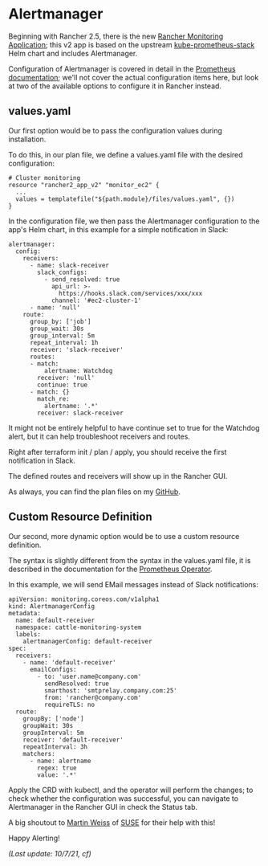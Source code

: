 # Alertmanager

Beginning with Rancher 2.5, there is the new [Rancher Monitoring Application](https://rancher.com/docs/rancher/v2.6/en/monitoring-alerting/); this v2 app is based on the upstream [kube-prometheus-stack](https://github.com/prometheus-community/helm-charts/tree/main/charts/kube-prometheus-stack) Helm chart and includes Alertmanager.

Configuration of Alertmanager is covered in detail in the [Prometheus documentation](https://prometheus.io/docs/alerting/latest/configuration/); we'll not cover the actual configuration items here, but look at two of the available options to configure it in Rancher instead.

## values.yaml

Our first option would be to pass the configuration values during installation.

To do this, in our plan file, we define a values.yaml file with the desired configuration:

```
# Cluster monitoring
resource "rancher2_app_v2" "monitor_ec2" {
  ...
  values = templatefile("${path.module}/files/values.yaml", {})
}
```

In the configuration file, we then pass the Alertmanager configuration to the app's Helm chart, in this example for a simple notification in Slack:

```
alertmanager:
  config:
    receivers:
      - name: slack-receiver
        slack_configs:
          - send_resolved: true
            api_url: >-
              https://hooks.slack.com/services/xxx/xxx
            channel: '#ec2-cluster-1'
      - name: 'null'
    route:
      group_by: ['job']
      group_wait: 30s
      group_interval: 5m
      repeat_interval: 1h
      receiver: 'slack-receiver'
      routes:
      - match:
          alertname: Watchdog
        receiver: 'null'
        continue: true
      - match: {}
        match_re:
          alertname: '.*'
        receiver: slack-receiver
```

It might not be entirely helpful to have continue set to true for the Watchdog alert, but it can help troubleshoot receivers and routes.

Right after terraform init / plan / apply, you should receive the first notification in Slack.

The defined routes and receivers will show up in the Rancher GUI.

As always, you can find the plan files on my [GitHub](https://github.com/chfrank-cgn/Rancher/tree/master/ec2-cluster-1).

## Custom Resource Definition

Our second, more dynamic option would be to use a custom resource definition.

The syntax is slightly different from the syntax in the values.yaml file, it is described in the documentation for the [Prometheus Operator](https://github.com/prometheus-operator/prometheus-operator/blob/master/README.md).

In this example, we will send EMail messages instead of Slack notifications:

```
apiVersion: monitoring.coreos.com/v1alpha1
kind: AlertmanagerConfig
metadata:
  name: default-receiver
  namespace: cattle-monitoring-system
  labels:
    alertmanagerConfig: default-receiver
spec:
  receivers:
    - name: 'default-receiver'
      emailConfigs:
        - to: 'user.name@company.com'
          sendResolved: true
          smarthost: 'smtprelay.company.com:25'
          from: 'rancher@company.com'
          requireTLS: no
  route:
    groupBy: ['node']
    groupWait: 30s
    groupInterval: 5m
    receiver: 'default-receiver'
    repeatInterval: 3h
    matchers:
      - name: alertname
        regex: true
        value: '.*'
```
Apply the CRD with kubectl, and the operator will perform the changes; to check whether the configuration was successful, you can navigate to Alertmanager in the Rancher GUI in check the Status tab.

A big shoutout to [Martin Weiss](linkedin.com/in/martin-weiss-8413906a) of [SUSE](https://www.suse.com/) for their help with this!

Happy Alerting!

*(Last update: 10/7/21, cf)*
